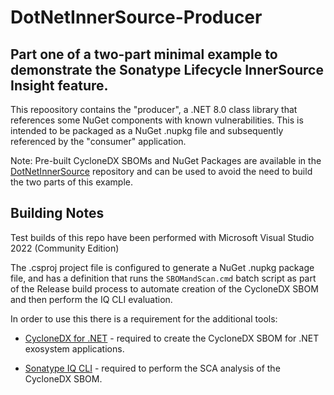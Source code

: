 # DotNetInnerSource-Producer

## Part one of a two-part minimal example to demonstrate the Sonatype Lifecycle InnerSource Insight feature.

This repoository contains the "producer", a .NET 8.0 class library that references some NuGet components with known vulnerabilities. This is intended to be packaged as a NuGet .nupkg file and subsequently referenced by the "consumer" application.

Note: Pre-built CycloneDX SBOMs and NuGet Packages are available in the [DotNetInnerSource](https://github.com/jnewman-sonatype/DotNetInnerSource) repository and can be used to avoid the need to build the two parts of this example.

## Building Notes
Test builds of this repo have been performed with Microsoft Visual Studio 2022 (Community Edition)

The .csproj project file is configured to generate a NuGet .nupkg package file, and has a definition that runs the `SBOMandScan.cmd` batch script as part of the Release build process to automate creation of the CycloneDX SBOM and then perform the IQ CLI evaluation. 

In order to use this there is a requirement for the additional tools:

- [CycloneDX for .NET](https://github.com/CycloneDX/cyclonedx-dotnet) - required to create the CycloneDX SBOM for .NET exosystem applications.

- [Sonatype IQ CLI](https://download.sonatype.com/clm/scanner/latest.jar) - required to perform the SCA analysis of the CycloneDX SBOM.

